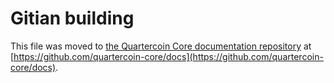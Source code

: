 Gitian building
================

This file was moved to [the Quartercoin Core documentation repository](https://github.com/quartercoin-core/docs/blob/master/gitian-building.md) at [https://github.com/quartercoin-core/docs](https://github.com/quartercoin-core/docs).
